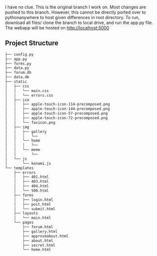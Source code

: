 I have no clue.
This is  the original branch I work on. Most changes are pushed to this branch.
However, this cannot be directly ported over to pythonanywhere to host given differences in root directory.
To run, download all files/ clone the branch to local drive, and run the app.py file. The webapp will be hosted on [http://localhost:5000](http://localhost:5000)

Project Structure
--------

  ```sh
  ├── config.py
  ├── app.py
  ├── forms.py
  ├── data.py
  ├── forum.db
  ├── data.db
  ├── static
  │   ├── css
  │   │   └── main.css
  │   │   └── errors.css
  │   ├── ico
  │   │   ├── apple-touch-icon-114-precomposed.png
  │   │   ├── apple-touch-icon-144-precomposed.png
  │   │   ├── apple-touch-icon-57-precomposed.png
  │   │   ├── apple-touch-icon-72-precomposed.png
  │   │   └── favicon.png
  │   ├── img
  │   │   ├── gallery
  │   │   │   └── 
  │   │   └── home
  │   │   │   └── 
  │   │   └── meme
  │   │       └── 
  │   └── js
  │       └── konami.js
  └── templates
      ├── errors
      │   ├── 401.html
      │   ├── 403.html
      │   ├── 404.html
      │   └── 500.html
      ├── forms
      │   ├── login.html
      │   ├── post.html
      │   └── submit.html
      ├── layouts
      │   └── main.html
      └── pages
          ├── forum.html
          ├── gallery.html
          ├── approveabout.html
          ├── about.html
          ├── secret.html
          └── home.html
  ```



